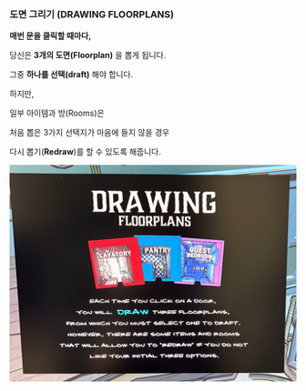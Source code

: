 ### **도면 그리기 (DRAWING FLOORPLANS)**

**매번 문을 클릭할 때마다,**

당신은 **3개의 도면(Floorplan)** 을 뽑게 됩니다.

그중 **하나를 선택(draft)** 해야 합니다.

하지만,

일부 아이템과 방(Rooms)은

처음 뽑은 3가지 선택지가 마음에 들지 않을 경우

다시 뽑기(**Redraw**)를 할 수 있도록 해줍니다.

![IMG_1787.jpeg](images/IMG_1787.jpeg)

